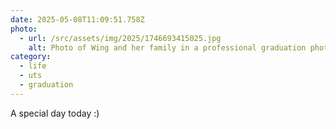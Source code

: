 ```yaml
---
date: 2025-05-08T11:09:51.758Z
photo:
  - url: /src/assets/img/2025/1746693415025.jpg
    alt: Photo of Wing and her family in a professional graduation photoshoot.
category:
  - life
  - uts
  - graduation
---
```


A special day today :)
